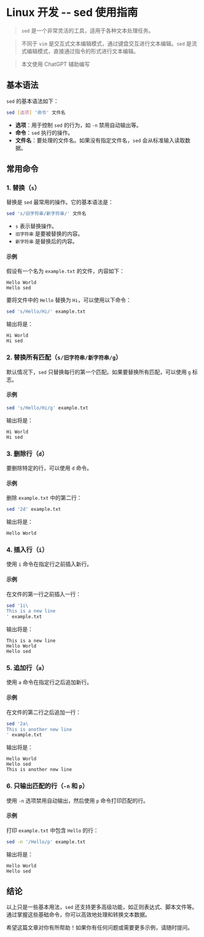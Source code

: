 # Linux 开发 -- sed 使用指南
> `sed` 是一个非常灵活的工具，适用于各种文本处理任务。

> 不同于 `vim` 是交互式文本编辑模式，通过键盘交互进行文本编辑。`sed` 是流式编辑模式，直接通过指令的形式进行文本编辑。

> 本文使用 ChatGPT 辅助编写

## 基本语法

`sed` 的基本语法如下：

```bash
sed [选项] '命令' 文件名
```

- **选项**：用于控制 `sed` 的行为，如 `-n` 禁用自动输出等。
- **命令**：`sed` 执行的操作。
- **文件名**：要处理的文件名。如果没有指定文件名，`sed` 会从标准输入读取数据。

## 常用命令

### 1. 替换（`s`）

替换是 `sed` 最常用的操作。它的基本语法是：

```bash
sed 's/旧字符串/新字符串/' 文件名
```

- `s` 表示替换操作。
- `旧字符串` 是要被替换的内容。
- `新字符串` 是替换后的内容。

#### 示例

假设有一个名为 `example.txt` 的文件，内容如下：

```
Hello World
Hello sed
```

要将文件中的 `Hello` 替换为 `Hi`，可以使用以下命令：

```bash
sed 's/Hello/Hi/' example.txt
```

输出将是：

```
Hi World
Hi sed
```

### 2. 替换所有匹配（`s/旧字符串/新字符串/g`）

默认情况下，`sed` 只替换每行的第一个匹配。如果要替换所有匹配，可以使用 `g` 标志。

#### 示例

```bash
sed 's/Hello/Hi/g' example.txt
```

输出将是：

```
Hi World
Hi sed
```

### 3. 删除行（`d`）

要删除特定的行，可以使用 `d` 命令。

#### 示例

删除 `example.txt` 中的第二行：

```bash
sed '2d' example.txt
```

输出将是：

```
Hello World
```

### 4. 插入行（`i`）

使用 `i` 命令在指定行之前插入新行。

#### 示例

在文件的第一行之前插入一行：

```bash
sed '1i\
This is a new line
' example.txt
```

输出将是：

```
This is a new line
Hello World
Hello sed
```

### 5. 追加行（`a`）

使用 `a` 命令在指定行之后追加新行。

#### 示例

在文件的第二行之后追加一行：

```bash
sed '2a\
This is another new line
' example.txt
```

输出将是：

```
Hello World
Hello sed
This is another new line
```

### 6. 只输出匹配的行（`-n` 和 `p`）

使用 `-n` 选项禁用自动输出，然后使用 `p` 命令打印匹配的行。

#### 示例

打印 `example.txt` 中包含 `Hello` 的行：

```bash
sed -n '/Hello/p' example.txt
```

输出将是：

```
Hello World
Hello sed
```

## 结论

以上只是一些基本用法，`sed` 还支持更多高级功能，如正则表达式、脚本文件等。通过掌握这些基础命令，你可以高效地处理和转换文本数据。

希望这篇文章对你有所帮助！如果你有任何问题或需要更多示例，请随时提问。